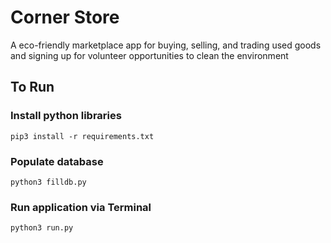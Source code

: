 # Corner Store

A eco-friendly marketplace app for buying, selling, and trading used goods and signing up for volunteer opportunities to clean the environment

## To Run

### Install python libraries

`pip3 install -r requirements.txt`

### Populate database

`python3 filldb.py`

### Run application via Terminal

`python3 run.py`
